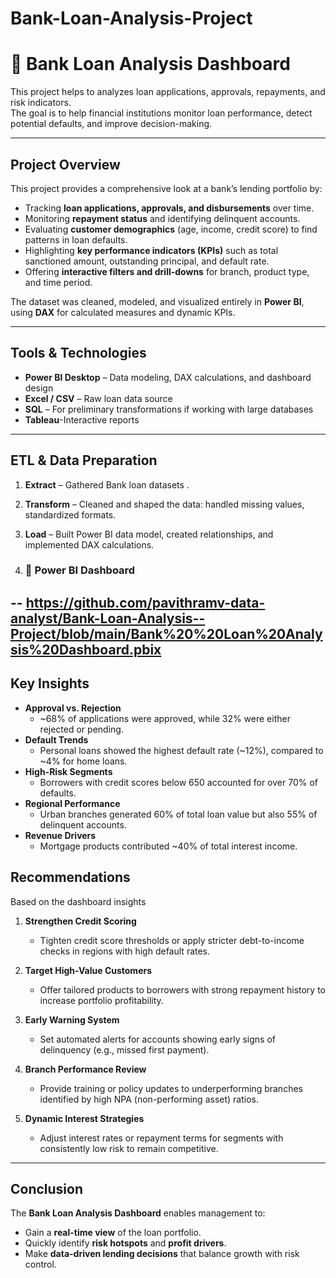 # Bank-Loan-Analysis-Project
# 🏦 Bank Loan Analysis Dashboard

This project helps to analyzes loan applications, approvals, repayments, and risk indicators.  
The goal is to help financial institutions monitor loan performance, detect potential defaults, and improve decision-making.

---

##  Project Overview
This project provides a comprehensive look at a bank’s lending portfolio by:
- Tracking **loan applications, approvals, and disbursements** over time.
- Monitoring **repayment status** and identifying delinquent accounts.
- Evaluating **customer demographics** (age, income, credit score) to find patterns in loan defaults.
- Highlighting **key performance indicators (KPIs)** such as total sanctioned amount, outstanding principal, and default rate.
- Offering **interactive filters and drill-downs** for branch, product type, and time period.

The dataset was cleaned, modeled, and visualized entirely in **Power BI**, using **DAX** for calculated measures and dynamic KPIs.

---

##  Tools & Technologies
- **Power BI Desktop** – Data modeling, DAX calculations, and dashboard design  
- **Excel / CSV** – Raw loan data source  
- **SQL** – For preliminary transformations if working with large databases
- **Tableau**-Interactive reports
- --
##  ETL & Data Preparation
1. **Extract** – Gathered Bank loan  datasets .
2. **Transform** – Cleaned and shaped the data: handled missing values, standardized formats.
3. **Load** – Built Power BI data model, created relationships, and implemented DAX calculations.

4. ### 🔹 **Power BI Dashboard**
-- https://github.com/pavithramv-data-analyst/Bank-Loan-Analysis--Project/blob/main/Bank%20%20Loan%20Analysis%20Dashboard.pbix
---
##  Key Insights
- **Approval vs. Rejection**  
  - ~68% of applications were approved, while 32% were either rejected or pending.
- **Default Trends**  
  - Personal loans showed the highest default rate (~12%), compared to ~4% for home loans.
- **High-Risk Segments**  
  - Borrowers with credit scores below 650 accounted for over 70% of defaults.
- **Regional Performance**  
  - Urban branches generated 60% of total loan value but also 55% of delinquent accounts.
- **Revenue Drivers**  
  - Mortgage products contributed ~40% of total interest income.


##  Recommendations
Based on the dashboard insights 
1. **Strengthen Credit Scoring**  
   - Tighten credit score thresholds or apply stricter debt-to-income checks in regions with high default rates.

2. **Target High-Value Customers**  
   - Offer tailored products to borrowers with strong repayment history to increase portfolio profitability.

3. **Early Warning System**  
   - Set automated alerts for accounts showing early signs of delinquency (e.g., missed first payment).

4. **Branch Performance Review**  
   - Provide training or policy updates to underperforming branches identified by high NPA (non-performing asset) ratios.

5. **Dynamic Interest Strategies**  
   - Adjust interest rates or repayment terms for segments with consistently low risk to remain competitive.

---

## Conclusion
The **Bank Loan Analysis Dashboard** enables management to:
- Gain a **real-time view** of the loan portfolio.
- Quickly identify **risk hotspots** and **profit drivers**.
- Make **data-driven lending decisions** that balance growth with risk control.

